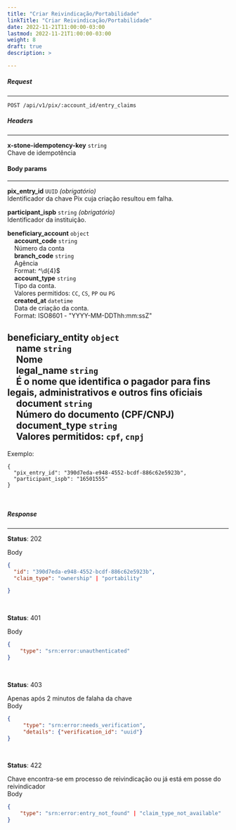 ```yaml
---
title: "Criar Reivindicação/Portabilidade"
linkTitle: "Criar Reivindicação/Portabilidade"
date: 2022-11-21T11:00:00-03:00
lastmod: 2022-11-21T1:00:00-03:00
weight: 8
draft: true
description: >

---
```


##### **Request**
---

```
POST /api/v1/pix/:account_id/entry_claims
```

##### **Headers**
---

**x-stone-idempotency-key** `string`
<br>Chave de idempotência
<br>

#### **Body params**
---

**pix_entry_id** `UUID` _(obrigatório)_
<br>Identificador da chave Pix cuja criação resultou em falha.
<br>

**participant_ispb** `string` _(obrigatório)_
<br>Identificador da instituição.
<br>

**beneficiary_account** `object`
<br>&nbsp;&nbsp;&nbsp;&nbsp;**account_code** `string`
<br>&nbsp;&nbsp;&nbsp;&nbsp;Número da conta
<br>&nbsp;&nbsp;&nbsp;&nbsp;**branch_code** `string`
<br>&nbsp;&nbsp;&nbsp;&nbsp;Agência
<br>&nbsp;&nbsp;&nbsp;&nbsp;Format: ^\d{4}$
<br>&nbsp;&nbsp;&nbsp;&nbsp;**account_type** `string`
<br>&nbsp;&nbsp;&nbsp;&nbsp;Tipo da conta.
<br>&nbsp;&nbsp;&nbsp;&nbsp;Valores permitidos: `CC`, `CS`, `PP` ou `PG`
<br>&nbsp;&nbsp;&nbsp;&nbsp;**created_at** `datetime`
<br>&nbsp;&nbsp;&nbsp;&nbsp;Data de criação da conta.
<br>&nbsp;&nbsp;&nbsp;&nbsp;Format: ISO8601 - "YYYY-MM-DDThh:mm:ssZ"
<br>

**beneficiary_entity** `object`
<br>&nbsp;&nbsp;&nbsp;&nbsp;**name** `string`
<br>&nbsp;&nbsp;&nbsp;&nbsp;Nome
<br>&nbsp;&nbsp;&nbsp;&nbsp;**legal_name** `string`
<br>&nbsp;&nbsp;&nbsp;&nbsp;É o nome que identifica o pagador para fins legais, administrativos e outros fins oficiais
<br>&nbsp;&nbsp;&nbsp;&nbsp;**document** `string`
<br>&nbsp;&nbsp;&nbsp;&nbsp;Número do documento (CPF/CNPJ)
<br>&nbsp;&nbsp;&nbsp;&nbsp;**document_type** `string`
<br>&nbsp;&nbsp;&nbsp;&nbsp;Valores permitidos: `cpf`, `cnpj`
<br>
--- 

Exemplo:  

```
{
  "pix_entry_id": "390d7eda-e948-4552-bcdf-886c62e5923b",
  "participant_ispb": "16501555"
}
```
<br> 

##### **Response**
---
**Status**: 202

Body
```json
{  
  "id": "390d7eda-e948-4552-bcdf-886c62e5923b",
  "claim_type": "ownership" | "portability"

}
```
<br> 

**Status**: 401

Body
```json
{  
    "type": "srn:error:unauthenticated"
}
```
<br> 

**Status**: 403

Apenas após 2 minutos de falaha da chave
<br>
Body
```json
{  
     "type": "srn:error:needs_verification",
     "details": {"verification_id": "uuid"}
}
```
<br> 

**Status**: 422

Chave encontra-se em processo de reivindicação ou já está em posse do reivindicador
<br>
Body
```json
{  
    "type": "srn:error:entry_not_found" | "claim_type_not_available"
}
```
<br> 